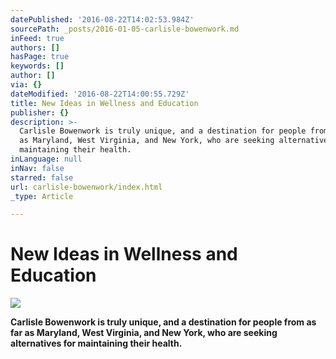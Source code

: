 ```yaml
---
datePublished: '2016-08-22T14:02:53.984Z'
sourcePath: _posts/2016-01-05-carlisle-bowenwork.md
inFeed: true
authors: []
hasPage: true
keywords: []
author: []
via: {}
dateModified: '2016-08-22T14:00:55.729Z'
title: New Ideas in Wellness and Education
publisher: {}
description: >-
  Carlisle Bowenwork is truly unique, and a destination for people from as far
  as Maryland, West Virginia, and New York, who are seeking alternatives for
  maintaining their health.
inLanguage: null
inNav: false
starred: false
url: carlisle-bowenwork/index.html
_type: Article

---
```

# New Ideas in Wellness and Education
![](https://the-grid-user-content.s3-us-west-2.amazonaws.com/f12bcd60-fd3c-4e31-bc57-36ed610f8c1b.jpg)

**Carlisle Bowenwork is truly unique, and a destination for people from as far as Maryland, West Virginia, and New York, who are seeking alternatives for maintaining their health.**